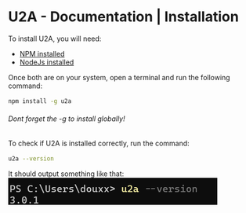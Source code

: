 # U2A - Documentation | Installation

To install U2A, you will need:
- [NPM installed](https://docs.npmjs.com/downloading-and-installing-node-js-and-npm)
- [NodeJs installed](https://docs.npmjs.com/downloading-and-installing-node-js-and-npm)

Once both are on your system, open a terminal and run the following command:
```bash
npm install -g u2a
```
<h6>Dont forget the -g to install globally!</h6>

To check if U2A is installed correctly, run the command:
```bash
u2a --version
```

It should output something like that:
![Version image](assets/img/version.png)
